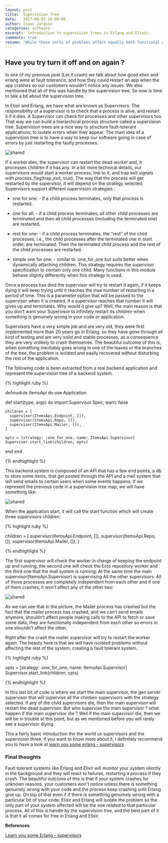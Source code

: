 ```yaml
---
layout: post
title:  Supervision Tree
date:   2017-08-03 10:00:00
author: Isaac Jarquin
categories: software
excerpt:  Introduction to supervision trees in Erlang and Elixir.
comments: true
resume: "While these sorts of problems affect equally both functional and OOP programming, we are going to be talking primarily about functional programming, mainly because the style of coding used in this example is functional, but everything in this post can be extrapolated into the OOP world ..."
---
```


## Have you try turn it off and on again ?

In one of my previous post (Let it crash) we talk about how good elixir and erlang were at fault tolerance, and how they could restart an app when the app crashes so our customers wouldn’t notice any issues. We also mentioned that all of this was handle by the supervision tree. So now is time to talk a bit about the supervision tree.

In Elixir and Erlang, we have what are known as Supervisors. The responsibility of a supervisor is to check that a process is alive, and restart it if it dies.  A Supervisor can check for processes and other supervisors too. That way we can build a hierarchical process structure called a supervision tree. Supervision trees are a nice way to structure fault-tolerant applications, to isolate errors when they appear. The main idea of a supervision tree is to have a way to keep our software going in case of errors by just restarting the faulty processes.

![shared](/images/functional-programming/erlang/supervision-tree-general.jpg)


If a worker dies, the supervisor can restart the dead worker and, it processes children if it has any. In a bit more technical details, our supervisors would start a worker process, link to it, and trap exit signals with process_flag(trap_exit, true). The way that the process will get restarted by the supervisor, it will depend on the strategy selected. Supervisors support different supervision strategies :

* one for one: - if a child process terminates, only that process is restarted.

* one for all: - if a child process terminates, all other child processes are terminated and then all child processes (including the terminated one) are restarted.

* rest for one: - if a child process terminates, the “rest” of the child processes, i.e., the child processes after the terminated one in start order, are terminated. Then the terminated child process and the rest of the child processes are restarted.

* simple one for one: - similar to :one_for_one but suits better when dynamically attaching children. This strategy requires the supervisor specification to contain only one child. Many functions in this module behave slightly differently when this strategy is used.

Once a process has died the supervisor will try to restart it again, if it keeps dying it will keep trying until it reaches the max number of restarting in a period of time. This is a parameter option that will be passed to the supervisor when it is created, if a supervisor reaches that number it will gives up and terminates. Why would it give up? Well, the main reason is that you don’t want your Supervisor to infinitely restart its children when something is genuinely wrong in your code or application.

Supervisors have a very simple job and are very old, they were first implemented more than 20 years go in Erlang, so they have gone through all kind of testing and are very solid and stable processes, as a consequence they are very unlikely to crash themselves. The beautiful outcome of this is, when something inevitably goes wrong in one of the leaves or the branches of the tree, the problem is isolated and easily recovered without disturbing the rest of the application.

The following code is been extracted from a real backend application and represent the supervision tree of a backend system.


{% highlight ruby %}

defmodule ItemsApi do
  use Application

  def start(type, args) do
    import Supervisor.Spec, warn: false

    children = [
      supervisor(ItemsApi.Endpoint, []),
      supervisor(ItemsApi.Repo, []),
      supervisor(ItemsApi.Mailer, []),
    ]

    opts = [strategy: :one_for_one, name: ItemsApi.Supervisor]
    Supervisor.start_link(children, opts)
  end
end

{% endhighlight %}

This backend system is composed of an API that has a few end points, a db to store some items, that get posted through the API and a mail system that will send emails to certain users when some events happens. If we represent the previous code in a supervision tree map, we will have something like:

![shared](/images/functional-programming/erlang/supervision-tree.jpg)

When the application start, it will call the start function which will create three supervisors children:

{% highlight ruby %}

children = [
  supervisor(ItemsApi.Endpoint, []),
  supervisor(ItemsApi.Repo, []),
  supervisor(ItemsApi.Mailer, []),
]

{% endhighlight %}

The first supervisor will check the worker in charge of keeping  the endpoint up and running, the second one will check the Ecto repository worker and the third one that the mail system is running. At the same time the main supervisor(ItemsApi.Supervisor) is supervising All the other supervisors. All of those processes are completely independent from each other and if one of them crashes, it won’t affect any of the other two:

![shared](/images/functional-programming/erlang/supervision-tree-mailer-worker-crashed.jpg)

As we can see that in the picture, the Mailer process has crashed but the fact that the mailer process has crashed, and we can’t send emails anymore, shouldn’t affect people making calls to the API to fetch or save some data, they are functionally independent from each other so errors in one shouldn’t affect the other.

Right after the crash the mailer supervisor will try to restart the worker again. The beauty here is that we will have isolated problems without affecting the rest of the system, creating a fault tolerant system.

{% highlight ruby %}

opts = [strategy: :one_for_one, name: ItemsApi.Supervisor]
Supervisor.start_link(children, opts)

{% endhighlight %}

In this last bit of code is where we start the main supervisor, the gen server supervisor that will supervise all the children supervisors with the strategy selected. If any of the child supervisors die, then the main supervisor will restart the dead supervisor. But who supervise the main supervisor ? what happen if the main supervisor die ? Well if the main supervisor die, then we will be in trouble at this point, but as we mentioned before you will rarely see a supervisor diying.

This a fairly basic introduction the the world us supervisors and the supervision three, if you want to know more about it, I definitely recommend you to have a look at
[learn you some erlang - supervisors](http://learnyousomeerlang.com/supervisors)


### Final thoughts

Fault tolerant systems like Erlang and Elixir will monitor your system silently in the background and they will react to failures, restarting a process if they crash. The beautiful outcome of this is that if your system crashes for unknown reasons, your customers won't notice unless there is something genuinely wrong with your code and the process keep crashing until Erlang give up. On top of that even if if there is something genuinely wrong with a particular bit of your code, Elixir and Erlang will isolate the problem so the only part of your system affected will be the one related to that particular process. All of this is handle by the supervision tree, and the best part of it is that it all comes for free in Erlang and Elixir.

<b>References</b>

[Learn you some Erlang - supervisors](http://learnyousomeerlang.com/supervisors)
